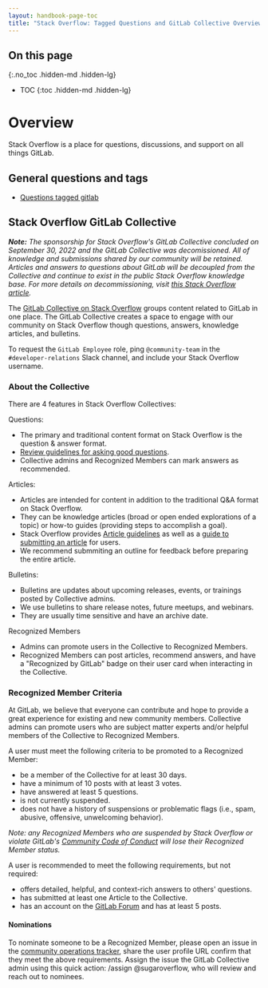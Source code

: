 ```yaml
---
layout: handbook-page-toc
title: "Stack Overflow: Tagged Questions and GitLab Collective Overview"
---
```


## On this page
{:.no_toc .hidden-md .hidden-lg}

- TOC
{:toc .hidden-md .hidden-lg}

# Overview

Stack Overflow is a place for questions, discussions, and support on all things GitLab.

## General questions and tags 

- [Questions tagged gitlab](https://stackoverflow.com/questions/tagged/gitlab)

## Stack Overflow GitLab Collective

***Note:** The sponsorship for Stack Overflow's GitLab Collective concluded on September 30, 2022 and the GitLab Collective was decomissioned. All of knowledge and submissions shared by our community will be retained. Articles and answers to questions about GitLab will be decoupled from the Collective and continue to exist in the public Stack Overflow knowledge base. For more details on decommissioning, visit [this Stack Overflow article](https://stackoverflow.com/help/collectives-decommissioned).*

The [GitLab Collective on Stack Overflow](https://stackoverflow.com/collectives/gitlab) groups content related to GitLab in one place. The GitLab Collective creates a space to engage with our community on Stack Overflow though questions, answers, knowledge articles, and bulletins.

To request the `GitLab Employee` role, ping `@community-team` in the `#developer-relations` Slack channel, and include your Stack Overflow username.

### About the Collective

There are 4 features in Stack Overflow Collectives:  

Questions:
* The primary and traditional content format on Stack Overflow is the question & answer format.
* [Review guidelines for asking good questions](https://stackoverflow.com/help/how-to-ask).
* Collective admins and Recognized Members can mark answers as recommended.

Articles:
* Articles are intended for content in addition to the traditional Q&A format on Stack Overflow. 
* They can be knowledge articles (broad or open ended explorations of a topic) or how-to guides (providing steps to accomplish a goal).
* Stack Overflow provides [Article guidelines](https://stackoverflow.com/help/article-guidelines) as well as a [guide to submitting an article](https://stackoverflow.com/help/propose-article) for users. 
* We recommend submmiting an outline for feedback before preparing the entire article.

Bulletins:
* Bulletins are updates about upcoming releases, events, or trainings posted by Collective admins. 
* We use bulletins to share release notes, future meetups, and webinars.
* They are usually time sensitive and have an archive date.

Recognized Members
* Admins can promote users in the Collective to Recognized Members. 
* Recognized Members can post articles, recommend answers, and have a "Recognized by GitLab" badge on their user card when interacting in the Collective.

### Recognized Member Criteria

At GitLab, we believe that everyone can contribute and hope to provide a great experience for existing and new community members. Collective admins can promote users who are subject matter experts and/or helpful members of the Collective to Recognized Members.  

A user must meet the following criteria to be promoted to a Recognized Member:
* be a member of the Collective for at least 30 days.
* have a minimum of 10 posts with at least 3 votes.
* have answered at least 5 questions.
* is not currently suspended.
* does not have a history of suspensions or problematic flags (i.e., spam, abusive, offensive, unwelcoming behavior).

_Note: any Recognized Members who are suspended by Stack Overflow or violate GitLab's [Community Code of Conduct](https://about.gitlab.com/community/contribute/code-of-conduct/) will lose their Recognized Member status._

A user is recommended to meet the following requirements, but not required:
* offers detailed, helpful, and context-rich answers to others' questions.
* has submitted at least one Article to the Collective.
* has an account on the [GitLab Forum](https://forum.gitlab.com/) and has at least 5 posts.

#### Nominations

To nominate someone to be a Recognized Member, please open an issue in the [community operations tracker](https://gitlab.com/gitlab-com/marketing/community-relations/community-operations/community-operations/-/issues/new), share the user profile URL confirm that they meet the above requirements. Assign the issue the GitLab Collective admin using this quick action: /assign @sugaroverflow, who will review and reach out to nominees.
